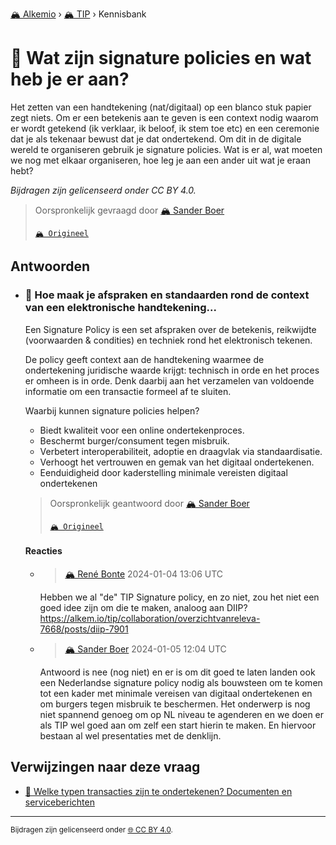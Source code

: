 [🏔️ Alkemio](https://welcome.alkem.io/) › [🏔️ TIP](https://alkem.io/tip/dashboard) › Kennisbank
# 📄 Wat zijn signature policies en wat heb je er aan?
Het zetten van een handtekening (nat/digitaal) op een blanco stuk papier zegt niets. Om er een betekenis aan te geven is een context nodig waarom er wordt getekend (ik verklaar, ik beloof, ik stem toe etc) en een ceremonie dat je als tekenaar bewust dat je dat ondertekend. Om dit in de digitale wereld te organiseren gebruik je signature policies. Wat is er al, wat moeten we nog met elkaar organiseren, hoe leg je aan een ander uit wat je eraan hebt?

*Bijdragen zijn gelicenseerd onder CC BY 4.0.*
> Oorspronkelijk gevraagd door [🏔️ Sander Boer](https://alkem.io/user/sander-boer-499)
>
> [`🏔️ Origineel`](https://alkem.io/tip/collaboration/watzijnsignaturep-7232)

## Antwoorden
- ### <a id="hoemaakjeafsprake-2166"></a> 📌 Hoe maak je afspraken en standaarden rond de context van een elektronische handtekening...
  Een Signature Policy is een set afspraken over de betekenis, reikwijdte (voorwaarden & condities) en techniek rond het elektronisch tekenen.
  
  De policy geeft context aan de handtekening waarmee de ondertekening juridische waarde krijgt: technisch in orde en het proces er omheen is in orde. Denk daarbij aan het verzamelen van voldoende informatie om een transactie formeel af te sluiten.
  
  Waarbij kunnen signature policies helpen?
  
  *   Biedt kwaliteit voor een online ondertekenproces.
  *   Beschermt burger/consument tegen misbruik.
  *   Verbetert interoperabiliteit, adoptie en draagvlak via standaardisatie.
  *   Verhoogt het vertrouwen en gemak van het digitaal ondertekenen.
  *   Eenduidigheid door kaderstelling minimale vereisten digitaal ondertekenen

  > Oorspronkelijk geantwoord door [🏔️ Sander Boer](https://alkem.io/tip/collaboration/watzijnsignaturep-7232/posts/hoemaakjeafsprake-2166)
  >
  > [`🏔️ Origineel`](https://alkem.io/tip/collaboration/watzijnsignaturep-7232/posts/hoemaakjeafsprake-2166)

  #### Reacties
    - > [🏔️ René Bonte](https://alkem.io/user/rene-bonte-9498) 2024-01-04 13:06 UTC
          
      Hebben we al "de" TIP Signature policy, en zo niet, zou het niet een goed idee zijn om die te maken, analoog aan DIIP? https://alkem.io/tip/collaboration/overzichtvanreleva-7668/posts/diip-7901
    - > [🏔️ Sander Boer](https://alkem.io/user/sander-boer-499) 2024-01-05 12:04 UTC
          
      Antwoord is nee (nog niet) en er is om dit goed te laten landen ook een Nederlandse signature policy nodig als bouwsteen om te komen tot een kader met minimale vereisen van digitaal ondertekenen en om burgers tegen misbruik te beschermen.  Het onderwerp is nog niet spannend genoeg om op NL niveau te agenderen en we doen er als TIP wel goed aan om zelf een start hierin te maken. En hiervoor bestaan al wel presentaties met de denklijn.
## Verwijzingen naar deze vraag
- [📌 Welke typen transacties zijn te ondertekenen? Documenten en serviceberichten](welketypentransact-1429.md#documentenenservic-8288)
* * *
<small>Bijdragen zijn gelicenseerd onder [🌐 CC BY 4.0](https://creativecommons.org/licenses/by/4.0/deed.nl).</small>

